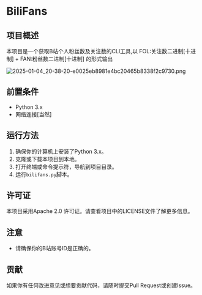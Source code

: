 
# BiliFans

## 项目概述
本项目是一个获取B站个人粉丝数及关注数的CLI工具,以 FOL:关注数二进制[十进制] + FAN:粉丝数二进制[十进制] 的形式输出

![2025-01-04_20-38-20-e0025eb8981e4bc20465b8338f2c9730.png](https://t.tutu.to/img/aY3g4)

## 前置条件
- Python 3.x
- 网络连接[当然]

## 运行方法

1. 确保你的计算机上安装了Python 3.x。
2. 克隆或下载本项目到本地。
3. 打开终端或命令提示符，导航到项目目录。
4. 运行`bilifans.py`脚本。

## 许可证

本项目采用Apache 2.0 许可证。请查看项目中的LICENSE文件了解更多信息。

## 注意

- 请确保你的B站账号ID是正确的。

## 贡献

如果你有任何改进意见或想要贡献代码，请随时提交Pull Request或创建Issue。

